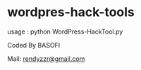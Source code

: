 # wordpres-hack-tools

usage : python WordPress-HackTool.py


Coded By BASOFI

Mail: rendyzzr@gmail.com
